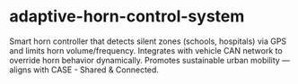 # adaptive-horn-control-system
Smart horn controller that detects silent zones (schools, hospitals) via GPS and limits horn volume/frequency.  Integrates with vehicle CAN network to override horn behavior dynamically.  Promotes sustainable urban mobility — aligns with CASE - Shared &amp; Connected.
